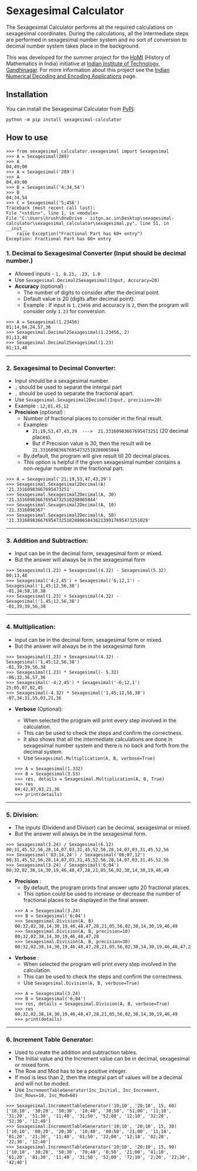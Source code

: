 # Sexagesimal Calculator

The Sexagesimal Calculator performs all the required calculations on sexagesimal coordinates. During the calculations, all the intermediate steps are performed in sexagesimal number system and no sort of conversion to decimal number system takes place in the background.

This was developed for the summer project for the  [HoMI](https://sites.iitgn.ac.in/homi/) (History of Mathematics in India) initiative at [Indian Institute of Technology, Gandhinagar](https://iitgn.ac.in/). For more information about this project see the [Indian Numerical Decoding and Encoding Applications](https://students.iitgn.ac.in/homi-project) page.

## Installation

You can install the Sexagesimal Calculator from [PyPI](https://pypi.org/project/sexagesimal-calculator/):

    python -m pip install sexagesimal-calculator

## How to use

    >>> from sexagesimal_calculator.sexagesimal import Sexagesimal
    >>> A = Sexagesimal(289)
    >>> A
    04,49;00
    >>> A = Sexagesimal('289')
    >>> A
    04,49;00
    >>> B = Sexagesimal('4;34,54')
    >>> B
    04;34,54
    >>> C = Sexagesimal('5;456')
    Traceback (most recent call last):
    File "<stdin>", line 1, in <module>
    File "C:\Users\hrush\OneDrive - iitgn.ac.in\Desktop\sexagesimal-calculator\sexagesimal_calculator\sexagesimal.py", line 51, in __init__
        raise Exception("Fractional Part has 60+ entry")
    Exception: Fractional Part has 60+ entry

### 1. Decimal to Sexagesimal Converter (Input should be decimal number.)
- Allowed inputs - `1, 0.23, .23, 1.0`
- Use `Sexagesimal.Decimal2Sexagesimal(Input, Accuracy=20)`
- **Accuracy** (optional) :
    - The number of digits to consider after the decimal point.
    - Default value is 20 (digits after decimal point).
    - Example : If input is `1.23456` and accuracy is `2`, then the program will consider only `1.23` for conversion.

```
>>> A = Sexagesimal(1.23456)
01;14,04,24,57,36
>>> Sexagesimal.Decimal2Sexagesimal(1.23456, 2)
01;13,48
>>> Sexagesimal.Decimal2Sexagesimal(1.23)
01;13,48
```

---

### 2. Sexagesimal to Decimal Converter:
- Input should be a sexagesimal number.
- ` ; ` should be used to separat the intergal part
- ` , ` should be used to separate the fractional apart.
- Use `Sexagesimal.Sexagesimal2Decimal(Input, precision=20)`
- Example : `12;01,45,12`
- **Precision** (optional) :
    - Number of fractional places to consider in the final result.
    - Examples:
        - `21;19,53,47,43,29  --->  21.33160983667695473251` (20 decimal places).
        - But if Precision value is 30, then the result will be `21.331609836676954732510288065844`
    - By default, the program will give result till 20 decimal places.
    - This option is helpful if the given sexagesimal number contains a non-regular number in the fractional part.
```
>>> A = Sexagesimal('21;19,53,47,43,29')
>>> Sexagesimal.Sexagesimal2Decimal(A)
'21.33160983667695473251'
>>> Sexagesimal.Sexagesimal2Decimal(A, 30)
'21.331609836676954732510288065844'
>>> Sexagesimal.Sexagesimal2Decimal(A, 10)
'21.3316098367'
>>> Sexagesimal.Sexagesimal2Decimal(A, 50)
'21.33160983667695473251028806584362139917695473251029'
```

---

### 3. Addition and Subtraction:
- Input can be in the decimal form, sexagesimal form or mixed.
- But the answer will always be in the sexagesimal form
```
>>> Sexagesimal(1.23) + Sexagesimal(4.32) - Sexagesimal(5.32)
00;13,48
>>> Sexagesimal('4;2,45') + Sexagesimal('6;12,1') - Sexagesimal('1,45;12,56,38')
-01,34;58,10,38
>>> Sexagesimal(1.23) + Sexagesimal(4.32) - Sexagesimal('1,45;12,56,38')
-01,39;39,56,38
```

---

### 4. Multiplication:
- Input can be in the decimal form, sexagesimal form or mixed.
- But the answer will always be in the sexagesimal form
```
>>> Sexagesimal(1.23) + Sexagesimal(4.32) - Sexagesimal('1,45;12,56,38')
-01,39;39,56,38
>>> Sexagesimal(1.23) * Sexagesimal(- 5.32)
-06;32,36,57,36
>>> Sexagesimal('-4;2,45') * Sexagesimal('-6;12,1')
25;05,07,02,45
>>> Sexagesimal(-4.32) * Sexagesimal('1,45;12,56,38')
-07,34;31,55,03,21,36
```
- **Verbose** (Optional):
    - When selected the program will print every step involved in the calculation.
    - This can be used to check the steps and confirm the correctness.
    - It also shows that all the intermediate calculations are done in sexagesimal number system and there is no back and forth from the decimal system.
    - Use `Sexagesimal.Multiplication(A, B, verbose=True)`

    ```
    >>> A = Sexagesimal(1.332)
    >>> B = Sexagesimal(3.53)
    >>> res, details = Sexagesimal.Multiplication(A, B, True)
    >>> res
    04;42,07,03,21,36
    >>> print(details)
    ```

---

### 5. Division:
- The inputs (Dividend and Divisor) can be decimal, sexagesimal or mixed.
- But the answer will always be in the sexagesimal form.
```
>>> Sexagesimal(3.24) / Sexagesimal(6.12)
00;31,45,52,56,28,14,07,03,31,45,52,56,28,14,07,03,31,45,52,56
>>> Sexagesimal('03;14,24') / Sexagesimal('06;07,12')
00;31,45,52,56,28,14,07,03,31,45,52,56,28,14,07,03,31,45,52,56
>>> Sexagesimal(3.24) / Sexagesimal('6;04')
00;32,02,38,14,30,19,46,48,47,28,21,05,56,02,38,14,30,19,46,49
```
- **Precision** :
    - By default, the program prints final answer upto 20 fractional places.
    - This option could be used to increase or decrease the number of fractional places to be displayed in the final answer.
    ```
    >>> A = Sexagesimal(3.24)
    >>> B = Sexagesimal('6;04')
    >>> Sexagesimal.Division(A, B)
    00;32,02,38,14,30,19,46,48,47,28,21,05,56,02,38,14,30,19,46,49
    >>> Sexagesimal.Division(A, B, precision=10)
    00;32,02,38,14,30,19,46,48,47,28
    >>> Sexagesimal.Division(A, B, precision=30)
    00;32,02,38,14,30,19,46,48,47,28,21,05,56,02,38,14,30,19,46,48,47,28,21,05,56,02,38,14,30,20
    ```
- **Verbose** :
    - When selected the program will print every step involved in the calculation.
    - This can be used to check the steps and confirm the correctness.
    - Use `Sexagesimal.Division(A, B, verbose=True)`
    ```
    >>> A = Sexagesimal(3.24)
    >>> B = Sexagesimal('6;04')
    >>> res, details = Sexagesimal.Division(A, B, verbose=True)
    >>> res
    00;32,02,38,14,30,19,46,48,47,28,21,05,56,02,38,14,30,19,46,49
    >>> print(details)
    ```

---

### 6. Increment Table Generator:
- Used to create the addition and subtraction tables.
- The Initial value and the Increment value can be in decimal, sexagesimal or mixed form.
- The Row and Mod has to be a positive integer.
- If mod is less than 2, then the integral part of values will be a decimal and will not be moded.
- Use `IncrementTableGenerator(Inc_Initial, Inc_Increment, Inc_Rows=10, Inc_Mod=60)`

```
>>> Sexagesimal.IncrementTableGenerator('10;10', '20;10', 15, 60)
['10;10', '30;20', '50;30', '10;40', '30;50', '51;00', '11;10', '31;20', '51;30', '11;40', '31;50', '52;00', '12;10', '32;20', '52;30', '12;40']
>>> Sexagesimal.IncrementTableGenerator('10;10', '20;10', 15, 30)
['10;10', '00;20', '20;30', '10;40', '00;50', '21;00', '11;10', '01;20', '21;30', '11;40', '01;50', '22;00', '12;10', '02;20', '22;30', '12;40']
>>> Sexagesimal.IncrementTableGenerator('10;10', '20;10', 15, 90)
['10;10', '30;20', '50;30', '70;40', '0;50', '21;00', '41;10', '61;20', '81;30', '11;40', '31;50', '52;00', '72;10', '2;20', '22;30', '42;40']
```